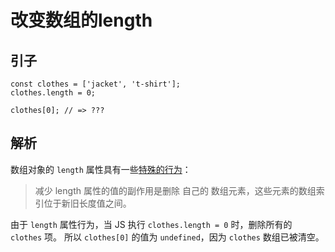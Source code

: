 # 改变数组的length

## 引子

```text
const clothes = ['jacket', 't-shirt']; 
clothes.length = 0;

clothes[0]; // => ???
```

## 解析

数组对象的 `length` 属性具有一些[特殊的行为](http://www.ecma-international.org/ecma-262/6.0/#sec-properties-of-array-instances-length)：

> 减少 length 属性的值的副作用是删除 自己的 数组元素，这些元素的数组索引位于新旧长度值之间。

由于 `length` 属性行为，当 JS 执行 `clothes.length = 0` 时，删除所有的 `clothes` 项。 所以 `clothes[0]` 的值为 `undefined`，因为 `clothes` 数组已被清空。

